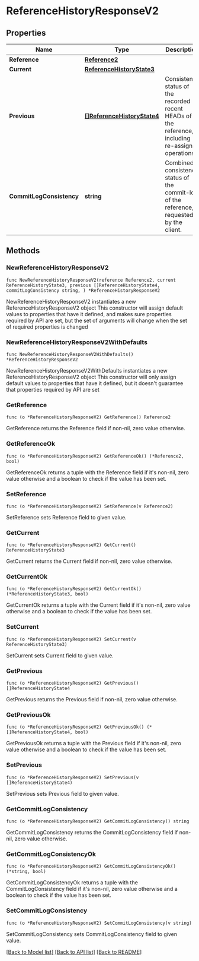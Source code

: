# ReferenceHistoryResponseV2

## Properties

Name | Type | Description | Notes
------------ | ------------- | ------------- | -------------
**Reference** | [**Reference2**](Reference2.md) |  | 
**Current** | [**ReferenceHistoryState3**](ReferenceHistoryState3.md) |  | 
**Previous** | [**[]ReferenceHistoryState4**](ReferenceHistoryState4.md) | Consistency status of the recorded recent HEADs of the reference, including re-assign operations. | 
**CommitLogConsistency** | **string** | Combined consistency status of the commit-log of the reference, if requested by the client. | 

## Methods

### NewReferenceHistoryResponseV2

`func NewReferenceHistoryResponseV2(reference Reference2, current ReferenceHistoryState3, previous []ReferenceHistoryState4, commitLogConsistency string, ) *ReferenceHistoryResponseV2`

NewReferenceHistoryResponseV2 instantiates a new ReferenceHistoryResponseV2 object
This constructor will assign default values to properties that have it defined,
and makes sure properties required by API are set, but the set of arguments
will change when the set of required properties is changed

### NewReferenceHistoryResponseV2WithDefaults

`func NewReferenceHistoryResponseV2WithDefaults() *ReferenceHistoryResponseV2`

NewReferenceHistoryResponseV2WithDefaults instantiates a new ReferenceHistoryResponseV2 object
This constructor will only assign default values to properties that have it defined,
but it doesn't guarantee that properties required by API are set

### GetReference

`func (o *ReferenceHistoryResponseV2) GetReference() Reference2`

GetReference returns the Reference field if non-nil, zero value otherwise.

### GetReferenceOk

`func (o *ReferenceHistoryResponseV2) GetReferenceOk() (*Reference2, bool)`

GetReferenceOk returns a tuple with the Reference field if it's non-nil, zero value otherwise
and a boolean to check if the value has been set.

### SetReference

`func (o *ReferenceHistoryResponseV2) SetReference(v Reference2)`

SetReference sets Reference field to given value.


### GetCurrent

`func (o *ReferenceHistoryResponseV2) GetCurrent() ReferenceHistoryState3`

GetCurrent returns the Current field if non-nil, zero value otherwise.

### GetCurrentOk

`func (o *ReferenceHistoryResponseV2) GetCurrentOk() (*ReferenceHistoryState3, bool)`

GetCurrentOk returns a tuple with the Current field if it's non-nil, zero value otherwise
and a boolean to check if the value has been set.

### SetCurrent

`func (o *ReferenceHistoryResponseV2) SetCurrent(v ReferenceHistoryState3)`

SetCurrent sets Current field to given value.


### GetPrevious

`func (o *ReferenceHistoryResponseV2) GetPrevious() []ReferenceHistoryState4`

GetPrevious returns the Previous field if non-nil, zero value otherwise.

### GetPreviousOk

`func (o *ReferenceHistoryResponseV2) GetPreviousOk() (*[]ReferenceHistoryState4, bool)`

GetPreviousOk returns a tuple with the Previous field if it's non-nil, zero value otherwise
and a boolean to check if the value has been set.

### SetPrevious

`func (o *ReferenceHistoryResponseV2) SetPrevious(v []ReferenceHistoryState4)`

SetPrevious sets Previous field to given value.


### GetCommitLogConsistency

`func (o *ReferenceHistoryResponseV2) GetCommitLogConsistency() string`

GetCommitLogConsistency returns the CommitLogConsistency field if non-nil, zero value otherwise.

### GetCommitLogConsistencyOk

`func (o *ReferenceHistoryResponseV2) GetCommitLogConsistencyOk() (*string, bool)`

GetCommitLogConsistencyOk returns a tuple with the CommitLogConsistency field if it's non-nil, zero value otherwise
and a boolean to check if the value has been set.

### SetCommitLogConsistency

`func (o *ReferenceHistoryResponseV2) SetCommitLogConsistency(v string)`

SetCommitLogConsistency sets CommitLogConsistency field to given value.



[[Back to Model list]](../README.md#documentation-for-models) [[Back to API list]](../README.md#documentation-for-api-endpoints) [[Back to README]](../README.md)


